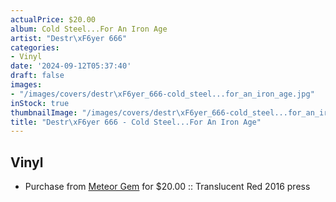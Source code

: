 ```yaml
---
actualPrice: $20.00
album: Cold Steel...For An Iron Age
artist: "Destr\xF6yer 666"
categories:
- Vinyl
date: '2024-09-12T05:37:40'
draft: false
images:
- "/images/covers/destr\xF6yer_666-cold_steel...for_an_iron_age.jpg"
inStock: true
thumbnailImage: "/images/covers/destr\xF6yer_666-cold_steel...for_an_iron_age-thumb.jpg"
title: "Destr\xF6yer 666 - Cold Steel...For An Iron Age"
---
```


## Vinyl
* Purchase from [Meteor Gem](https://meteor-gem.com/products/used-destroyer-666-cold-steel-for-an-iron-age-lp) for $20.00 :: Translucent Red 2016 press

